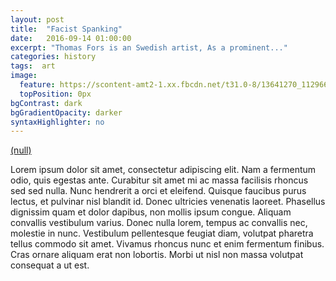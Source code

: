 ```yaml
---
layout: post
title:  "Facist Spanking"
date:   2016-09-14 01:00:00
excerpt: "Thomas Fors is an Swedish artist, As a prominent..."
categories: history
tags:  art
image:
  feature: https://scontent-amt2-1.xx.fbcdn.net/t31.0-8/13641270_112966095804608_2920895109738348634_o.jpg
  topPosition: 0px
bgContrast: dark
bgGradientOpacity: darker
syntaxHighlighter: no
---
```


<a class="embedly-card" data-card-key="d1c41d9c82f2497eabe62c36b6dcb9a6" data-card-controls="0" data-card-branding="0" href="https://scontent-amt2-1.xx.fbcdn.net/t31.0-8/13661869_116054715495746_4559578451008097935_o.jpg">(null)</a>
<script async src="//cdn.embedly.com/widgets/platform.js" charset="UTF-8"></script>

Lorem ipsum dolor sit amet, consectetur adipiscing elit. Nam a fermentum odio, quis egestas ante. Curabitur sit amet mi ac massa facilisis rhoncus sed sed nulla. Nunc hendrerit a orci et eleifend. Quisque faucibus purus lectus, et pulvinar nisl blandit id. Donec ultricies venenatis laoreet. Phasellus dignissim quam et dolor dapibus, non mollis ipsum congue. Aliquam convallis vestibulum varius. Donec nulla lorem, tempus ac convallis nec, molestie in nunc. Vestibulum pellentesque feugiat diam, volutpat pharetra tellus commodo sit amet. Vivamus rhoncus nunc et enim fermentum finibus. Cras ornare aliquam erat non lobortis. Morbi ut nisl non massa volutpat consequat a ut est.
